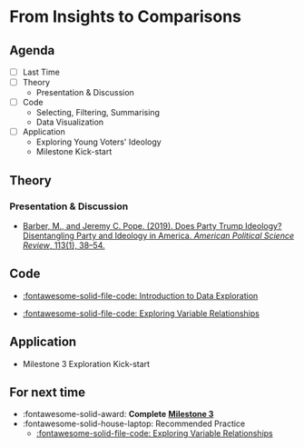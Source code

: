 # From Insights to Comparisons

## Agenda
- [ ] Last Time
- [ ] Theory
    - Presentation & Discussion
- [ ] Code 
    - Selecting, Filtering, Summarising 
    - Data Visualization
- [ ] Application
    - Exploring Young Voters' Ideology
    - Milestone Kick-start

## Theory

### Presentation & Discussion

- [Barber, M., and Jeremy C. Pope. (2019). Does Party Trump Ideology? Disentangling Party and Ideology in America. *American Political Science Review*, 113(1), 38–54.](https://www.cambridge.org/core/journals/american-political-science-review/article/does-party-trump-ideology-disentangling-party-and-ideology-in-america/B5BAD0AE947BD3CF18D51D399263C8D3)

## Code 

- [:fontawesome-solid-file-code: Introduction to Data Exploration](https://colab.research.google.com/github/mickaeltemporao/itds/blob/main/materials/04-data-exploration-columns.ipynb)

- [:fontawesome-solid-file-code: Exploring Variable Relationships](https://colab.research.google.com/github/mickaeltemporao/itds/blob/main/materials/05-data-exploration-rows.ipynb)

## Application

- Milestone 3 Exploration Kick-start

## For next time
- :fontawesome-solid-award: **Complete** [**Milestone 3**](https://colab.research.google.com/github/mickaeltemporao/data-analysis/blob/main/materials/assignment-3.ipynb)
- :fontawesome-solid-house-laptop: Recommended Practice
    - [:fontawesome-solid-file-code: Exploring Variable Relationships](https://colab.research.google.com/github/mickaeltemporao/itds/blob/main/materials/05-data-exploration-rows.ipynb)


